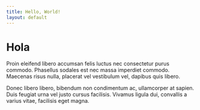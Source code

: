 ```yaml
---
title: Hello, World!
layout: default
---
```

Hola
====

Proin eleifend libero accumsan felis luctus nec consectetur purus commodo. Phasellus sodales est nec massa imperdiet commodo. Maecenas risus nulla, placerat vel vestibulum vel, dapibus quis libero.

Donec libero libero, bibendum non condimentum ac, ullamcorper at sapien. Duis feugiat urna vel justo cursus facilisis. Vivamus ligula dui, convallis a varius vitae, facilisis eget magna.